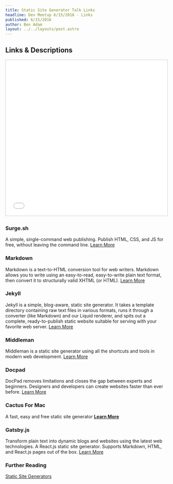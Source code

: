 ```yaml
---
title: Static Site Generator Talk Links
headline: Dev Meetup 6/15/2016 - Links
published: 6/15/2016
author: Ben Adam
layout: ../../layouts/post.astro
---
```



## Links & Descriptions

<iframe src="//www.slideshare.net/slideshow/embed_code/key/CV1hZBHTeNpIQD" width="100%" height="485" frameborder="0" marginwidth="0" marginheight="0" scrolling="no" style="border:1px solid #CCC; border-width:1px; margin-bottom:5px; max-width: 100%;" allowfullscreen> </iframe>

<div class='mb-12' />

### Surge.sh

A simple, single-command web publishing. Publish HTML, CSS, and JS for free, without leaving the command line.
[Learn More](http://surge.sh "Surge")

### Markdown

Markdown is a text-to-HTML conversion tool for web writers. Markdown allows you to write using an easy-to-read, easy-to-write plain text format, then convert it to structurally valid XHTML (or HTML).
[Learn More](https://daringfireball.net/projects/markdown/ "Markdown")

### Jekyll

Jekyll is a simple, blog-aware, static site generator. It takes a template directory containing raw text files in various formats, runs it through a converter (like Markdown) and our Liquid renderer, and spits out a complete, ready-to-publish static website suitable for serving with your favorite web server.
[Learn More](https://jekyllrb.com/ "Jekyll")

### Middleman

Middleman is a static site generator using all the shortcuts and tools in modern web development.
[Learn More](https://middlemanapp.com/ "Middleman")

### Docpad

DocPad removes limitations and closes the gap between experts and beginners. Designers and developers can create websites faster than ever before.
[Learn More](http://docpad.org "Docpad")

### Cactus For Mac

A fast, easy and free static site generator
**[Learn More](http://cactusformac.com/ "Cactus For Mac")**

### Gatsby.js

Transform plain text into dynamic blogs and websites using the latest web technologies. A React.js static site generator. Supports Markdown, HTML, and React.js pages out of the box.
[Learn More](https://github.com/gatsbyjs/gatsby "Gatsby")

### Further Reading

[Static Site Generators](https://davidwalsh.name/introduction-static-site-generators "SSG")
